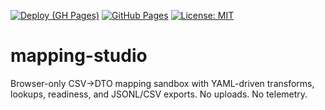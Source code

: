 [![Deploy (GH Pages)](https://github.com/israelro-me/mapping-studio/actions/workflows/deploy.yml/badge.svg)](https://github.com/israelro-me/mapping-studio/actions/workflows/deploy.yml)
[![GitHub Pages](https://img.shields.io/badge/pages-live-brightgreen)](https://israelro-me.github.io/mapping-studio/)
[![License: MIT](https://img.shields.io/badge/License-MIT-yellow.svg)](LICENSE)

# mapping-studio
Browser-only CSV→DTO mapping sandbox with YAML-driven transforms, lookups, readiness, and JSONL/CSV exports. No uploads. No telemetry.
